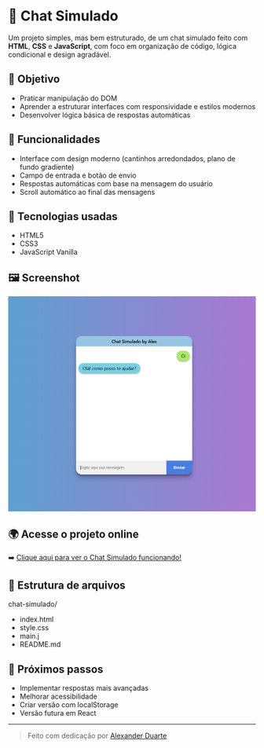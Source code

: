 # 💬 Chat Simulado

Um projeto simples, mas bem estruturado, de um chat simulado feito com **HTML**, **CSS** e **JavaScript**, com foco em organização de código, lógica condicional e design agradável.

## 🎯 Objetivo

- Praticar manipulação do DOM
- Aprender a estruturar interfaces com responsividade e estilos modernos
- Desenvolver lógica básica de respostas automáticas

## 🧠 Funcionalidades

- Interface com design moderno (cantinhos arredondados, plano de fundo gradiente)
- Campo de entrada e botão de envio
- Respostas automáticas com base na mensagem do usuário
- Scroll automático ao final das mensagens

## 🚀 Tecnologias usadas

- HTML5
- CSS3
- JavaScript Vanilla

## 🖼️ Screenshot

![Preview do projeto](./screenshot.png)

## 🌍 Acesse o projeto online

➡️ [Clique aqui para ver o Chat Simulado funcionando!](https://alexanderduarte.github.io/chat-simulado/)


## 📁 Estrutura de arquivos
chat-simulado/
- index.html
- style.css
- main.j
- README.md

## 🧪 Próximos passos

- Implementar respostas mais avançadas
- Melhorar acessibilidade
- Criar versão com localStorage
- Versão futura em React

---

> Feito com dedicação por [Alexander Duarte](https://github.com/AlexanderDuarte) 
